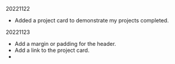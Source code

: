 20221122

- Added a project card to demonstrate my projects completed. 

20221123

- Add a margin or padding for the header.
- Add a link to the project card.
- 